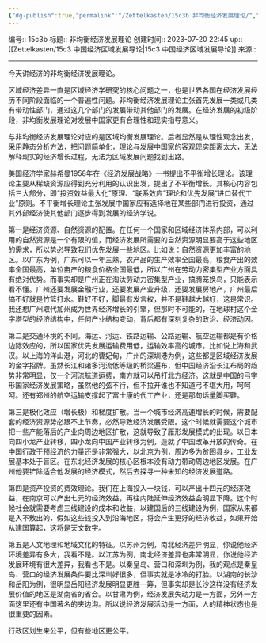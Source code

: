 ```yaml
---
{"dg-publish":true,"permalink":"/Zettelkasten/15c3b 非均衡经济发展理论/","dgPassFrontmatter":true}
---
```


编号:: 15c3b
标题:: 非均衡经济发展理论
创建时间:: 2023-07-20 22:45
up:: [[Zettelkasten/15c3 中国经济区域发展导论\|15c3 中国经济区域发展导论]]
来源:: 

---
今天讲经济的非均衡经济发展理论。

区域经济差异一直是区域经济学研究的核心问题之一，也是世界各国在经济发展经历不同阶段面临的一个普遍性问题。非均衡经济发展理论主张首先发展一类或几类有带动性部门，通过这几个部门的发展带动其他部门的发展。在经济发展的初级阶段，非均衡发展理论对发展中国家更有合理性和现实指导意义。

与非均衡经济发展理论对应的是区域均衡发展理论。后者显然是从理性观念出发，采用静态分析方法，把问题简单化，理论与发展中国家的客观现实距离太大，无法解释现实的经济增长过程，无法为区域发展问题找到出路。

美国经济学家赫希曼1958年在《经济发展战略》一书提出不平衡增长理论。该理论主要从稀缺资源应得到充分利用的认识出发，提出了不平衡增长。其核心内容包括三大部分，即“投资效益最大化”原理、“联系效应”理论和优先发展“进口替代工业”原则。不平衡增长理论主张发展中国家应有选择地在某些部门进行投资，通过其外部经济使其他部门逐步得到发展的经济学说。

第一是经济资源、自然资源的配置。在任何一个国家和区域经济体系内部，可以利用的自然资源是一个有限的值，而经济发展所需要的自然资源明显要高于这些地区的需求，所以势必导致我们优先发展一些地区。比如说：自然资源更加丰富的地区。以广东为例，广东可以一年三熟，农产品的生产效率全国最高，粮食产出的效率全国最高，单位亩产的粮食价格全国最低，所以广州在劳动力密集型产业方面具有绝对优势。而事实却是广州正在淘汰劳动力密集型产业，搞腾笼换鸟，只能表示看不懂。广州还要发展金融行业，还要发展产业升级，还要发展房地产，广州最后搞不好就是竹篮打水。鞋好不好，脚最有发言权，并不是鞋越大越好，这是常识。我还想广州取代加州成为世界经济增长的引擎，但那时不可能的，在地球村这个金字塔型的经济结构中，任何产业结构变动，背后都有深刻复杂的政治、经济动因。

第二是交通环境的不同。海运、河运、铁路运输、公路运输、航空运输都是有价格边际效应的，所以国家优先发展运输费用低，运输效率高的城市。比如说上海和武汉。以上海的洋山港，河北的曹妃甸，广州的深圳港为例，这些都是区域经济发展的金字招牌。虽然长江和诸多河流低等级的桥梁遍布，但中国经济沿长江布局的趋势非常明显，仅一个河流航道运费，南方就可以吊打北方经济。这就是中国的弓字形国家经济发展策略，虽然他的弦不行，但不拉开谁也不知道弓不堪大用，呵呵呵。还有郑州的航空运输支撑起了富士康的代工产业，还是那句话量脚买鞋。

第三是极化效应（增长极）和梯度扩散。当一个城市经济高速增长的时候，需要配套的经济资源势必跟不上节奏，必然导致经济发展受限。这个时候就需要这个城市把一些产能落后的产业向周边地区扩散，这就导致了雁形发展模式的出现。以日本向四小龙产业转移，四小龙向中国产业转移为例，造就了中国改革开放的传奇。在中国行政干预经济的力量还是非常强大，以北京为例，周边多为贫困县乡，工业发展基本处于盲区。在东北经济发展的核心区根本没有动力带动周边地区发展。在广州他要铲除适合他发展的经济模式，然后去探寻一种未知的经济发展道路。

第四是资产投资的费效理论。我们在上海投入一块钱，可以产出十四元的经济效益，在南京可以产出七元的经济效益，再往内陆延伸经济效益会明显下降。这个时候社会就需要考虑三线建设的成本和收益，以建国后的三线建设为例，国家从来都是入不敷出的，假如这些钱投入到沿海地区，将会产生更好的经济收益，如果开始从建国算起，这将是天文数字。

第五是人文地理和地域文化的特征。以苏州为例，南北经济差异明显，你说他经济环境差异有多大，我看不是。以江苏为例，南北经济差异也非常明显，你说他经济发展环境有很大差异，我看也不是。以秦皇岛、营口和深圳为例，我的观点是秦皇岛、营口的经济发展条件要比深圳好很多，但事实就是冰冷的打脸。以湖南的长沙和岳阳为例，很明显岳阳经济发展明显更胜一筹，但事实却是长沙这样没有经济发展价值的地区是湖南省的省会。以甘肃为例，经济发展失动力是一方面，另外一方面这里还有中国著名的夹边沟。所以说经济发展活动是一方面，人的精神状态也是很重要的因素。

行政区划生来公平，但有些地区更公平。
